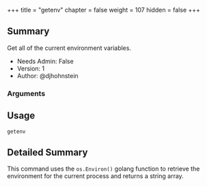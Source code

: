 +++
title = "getenv"
chapter = false
weight = 107
hidden = false
+++

## Summary
Get all of the current environment variables.
  
- Needs Admin: False  
- Version: 1  
- Author: @djhohnstein  

### Arguments

## Usage

```
getenv
```


## Detailed Summary

This command uses the `os.Environ()` golang function to retrieve the environment for the current process and returns a string array.